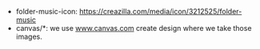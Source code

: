* folder-music-icon: https://creazilla.com/media/icon/3212525/folder-music
* canvas/*: we use www.canvas.com create design where we take those images.
